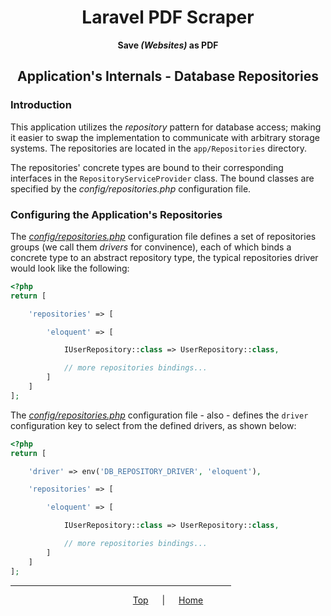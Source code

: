 <span align="center">

<h1 id="top">Laravel PDF Scraper</h1>

**Save *(Websites)* as PDF**

<h2>Application's Internals - Database Repositories</h2>

</span>

### Introduction

This application utilizes the *repository* pattern for database access; making it easier to swap the implementation to communicate with arbitrary storage systems. The repositories are located in the `app/Repositories` directory.

The repositories' concrete types are bound to their corresponding interfaces in the `RepositoryServiceProvider` class.
The bound classes are specified by the *config/repositories.php* configuration file.

### Configuring the Application's Repositories

The [*config/repositories.php*](../../config/repositories.php) configuration file defines a set of repositories groups (we call them *drivers* for convinence), each of which binds a concrete type to an abstract repository type, the typical repositories driver would look like the following:

```php
<?php
return [

    'repositories' => [

        'eloquent' => [

            IUserRepository::class => UserRepository::class,

            // more repositories bindings...
        ]
    ]
];
```

The [*config/repositories.php*](../../config/repositories.php) configuration file - also - defines the `driver` configuration key to select from the defined drivers, as shown below:

```php
<?php
return [

    'driver' => env('DB_REPOSITORY_DRIVER', 'eloquent'),

    'repositories' => [

        'eloquent' => [

            IUserRepository::class => UserRepository::class,

            // more repositories bindings...
        ]
    ]
];
```

<span align="center">

<hr width="70%">

[Top](#top)
&emsp; | &emsp;
[Home](../README.md)

</span>
